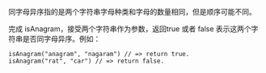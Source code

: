 同字母异序指的是两个字符串字母种类和字母的数量相同，但是顺序可能不同。

完成 isAnagram，接受两个字符串作为参数，返回true 或者 false 表示这两个字符串是否同字母异序。例如：
```
isAnagram("anagram", "nagaram") // => return true.
isAnagram("rat", "car") // => return false.
```

